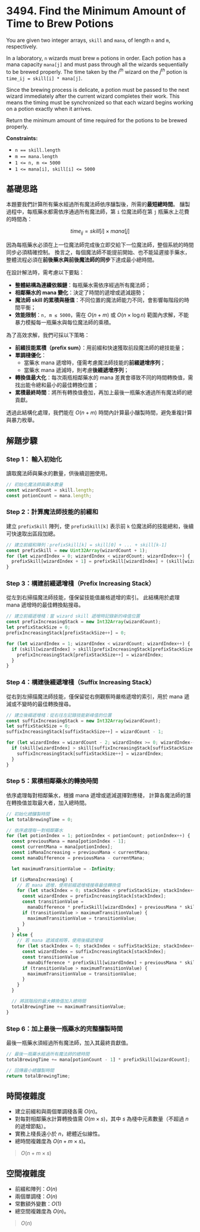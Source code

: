 # 3494. Find the Minimum Amount of Time to Brew Potions

You are given two integer arrays, `skill` and `mana`, of length `n` and `m`, respectively.

In a laboratory, `n` wizards must brew `m` potions in order. 
Each potion has a mana capacity `mana[j]` and must pass through all the wizards sequentially to be brewed properly. 
The time taken by the $i^{th}$ wizard on the $j^{th}$ potion is `time_ij = skill[i] * mana[j]`.

Since the brewing process is delicate, a potion must be passed to the next wizard immediately after the current wizard completes their work. 
This means the timing must be synchronized so that each wizard begins working on a potion exactly when it arrives. 

Return the minimum amount of time required for the potions to be brewed properly.

**Constraints:**

- `n == skill.length`
- `m == mana.length`
- `1 <= n, m <= 5000`
- `1 <= mana[i], skill[i] <= 5000`

## 基礎思路

本題要我們計算所有藥水經過所有魔法師依序釀製後，所需的**最短總時間**。
釀製過程中，每瓶藥水都需依序通過所有魔法師，第 `i` 位魔法師在第 `j` 瓶藥水上花費的時間為：

$$
time_{ij} = skill[i] \times mana[j]
$$

因為每瓶藥水必須在上一位魔法師完成後立即交給下一位魔法師，整個系統的時間同步必須精確控制。
換言之，每個魔法師不能提前開始、也不能延遲接手藥水，整體流程必須在**前後藥水與前後魔法師的同步**下達成最小總時間。

在設計解法時，需考慮以下要點：

- **整體結構為連續依賴鏈**：每瓶藥水需依序經過所有魔法師；
- **相鄰藥水的 mana 變化**：決定了時間的遞增或遞減趨勢；
- **魔法師 skill 的累積與極值**：不同位置的魔法師能力不同，會影響每階段的時間平衡；
- **效能限制**：`n, m ≤ 5000`，需在 $O(n + m)$ 或 $O(n \times \log n)$ 範圍內求解，不能暴力模擬每一瓶藥水與每位魔法師的乘積。

為了高效求解，我們可採以下策略：

- **前綴技能累積（prefix sum）**：用前綴和快速獲取前段魔法師的總技能量；
- **單調棧優化**：
    - 當藥水 mana 遞增時，僅需考慮魔法師技能的**前綴遞增序列**；
    - 當藥水 mana 遞減時，則考慮**後綴遞增序列**；
- **轉換值最大化**：每次兩瓶相鄰藥水的 mana 差異會導致不同的時間轉換值，需找出能令總和最小的最佳轉換位置；
- **累積最終時間**：將所有轉換值疊加，再加上最後一瓶藥水通過所有魔法師的總貢獻。

透過此結構化處理，我們能在 $O(n + m)$ 時間內計算最小釀製時間，避免重複計算與暴力枚舉。

## 解題步驟

### Step 1： 輸入初始化

讀取魔法師與藥水的數量，供後續迴圈使用。

```typescript
// 初始化魔法師與藥水數量
const wizardCount = skill.length;
const potionCount = mana.length;
```

### Step 2：計算魔法師技能的前綴和

建立 `prefixSkill` 陣列，使 `prefixSkill[k]` 表示前 `k` 位魔法師的技能總和，後續可快速取出區段加總。

```typescript
// 建立前綴和陣列：prefixSkill[k] = skill[0] + ... + skill[k-1]
const prefixSkill = new Uint32Array(wizardCount + 1);
for (let wizardIndex = 0; wizardIndex < wizardCount; wizardIndex++) {
  prefixSkill[wizardIndex + 1] = prefixSkill[wizardIndex] + (skill[wizardIndex] >>> 0);
}
```

### Step 3：構建前綴遞增棧（Prefix Increasing Stack）

從左到右掃描魔法師技能，僅保留技能值嚴格遞增的索引。
此結構用於處理 mana 遞增時的最佳轉換點搜尋。

```typescript
// 建立前綴遞增棧：當 wizard skill 遞增時記錄新的峰值位置
const prefixIncreasingStack = new Int32Array(wizardCount);
let prefixStackSize = 0;
prefixIncreasingStack[prefixStackSize++] = 0;

for (let wizardIndex = 1; wizardIndex < wizardCount; wizardIndex++) {
  if (skill[wizardIndex] > skill[prefixIncreasingStack[prefixStackSize - 1]]) {
    prefixIncreasingStack[prefixStackSize++] = wizardIndex;
  }
}
```

### Step 4：構建後綴遞增棧（Suffix Increasing Stack）

從右到左掃描魔法師技能，僅保留從右側觀察時嚴格遞增的索引，用於 mana 遞減或不變時的最佳轉換搜尋。

```typescript
// 建立後綴遞增棧：從右往左記錄技能新峰值的位置
const suffixIncreasingStack = new Int32Array(wizardCount);
let suffixStackSize = 0;
suffixIncreasingStack[suffixStackSize++] = wizardCount - 1;

for (let wizardIndex = wizardCount - 2; wizardIndex >= 0; wizardIndex--) {
  if (skill[wizardIndex] > skill[suffixIncreasingStack[suffixStackSize - 1]]) {
    suffixIncreasingStack[suffixStackSize++] = wizardIndex;
  }
}
```

### Step 5：累積相鄰藥水的轉換時間

依序處理每對相鄰藥水，根據 mana 遞增或遞減選擇對應棧，
計算各魔法師的潛在轉換值並取最大者，加入總時間。

```typescript
// 初始化總釀製時間
let totalBrewingTime = 0;

// 依序處理每一對相鄰藥水
for (let potionIndex = 1; potionIndex < potionCount; potionIndex++) {
  const previousMana = mana[potionIndex - 1];
  const currentMana = mana[potionIndex];
  const isManaIncreasing = previousMana < currentMana;
  const manaDifference = previousMana - currentMana;

  let maximumTransitionValue = -Infinity;

  if (isManaIncreasing) {
    // 若 mana 遞增，使用前綴遞增棧搜尋最佳轉換值
    for (let stackIndex = 0; stackIndex < prefixStackSize; stackIndex++) {
      const wizardIndex = prefixIncreasingStack[stackIndex];
      const transitionValue =
        manaDifference * prefixSkill[wizardIndex] + previousMana * skill[wizardIndex];
      if (transitionValue > maximumTransitionValue) {
        maximumTransitionValue = transitionValue;
      }
    }
  } else {
    // 若 mana 遞減或相等，使用後綴遞增棧
    for (let stackIndex = 0; stackIndex < suffixStackSize; stackIndex++) {
      const wizardIndex = suffixIncreasingStack[stackIndex];
      const transitionValue =
        manaDifference * prefixSkill[wizardIndex] + previousMana * skill[wizardIndex];
      if (transitionValue > maximumTransitionValue) {
        maximumTransitionValue = transitionValue;
      }
    }
  }

  // 將該階段的最大轉換值加入總時間
  totalBrewingTime += maximumTransitionValue;
}
```

### Step 6：加上最後一瓶藥水的完整釀製時間

最後一瓶藥水須經過所有魔法師，加入其最終貢獻值。

```typescript
// 最後一瓶藥水經過所有魔法師的總時間
totalBrewingTime += mana[potionCount - 1] * prefixSkill[wizardCount];

// 回傳最小總釀製時間
return totalBrewingTime;
```

## 時間複雜度

- 建立前綴和與兩個單調棧各需 $O(n)$。
- 對每對相鄰藥水計算轉換值需 $O(m \times s)$，其中 $s$ 為棧中元素數量（不超過 $n$ 的遞增節點）。
- 實務上棧長遠小於 $n$，總體近似線性。
- 總時間複雜度為 $O(n + m \times s)$。

> $O(n + m \times s)$

## 空間複雜度

- 前綴和陣列：$O(n)$
- 兩個單調棧：$O(n)$
- 常數額外變數：$O(1)$
- 總空間複雜度為 $O(n)$。

> $O(n)$
